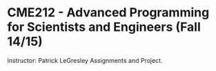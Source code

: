 # CME212 - Advanced Programming for Scientists and Engineers (Fall 14/15) 
Instructor: Patrick LeGresley
Assignments and Project. 
